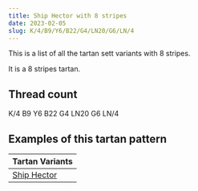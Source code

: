 ```yaml
---
title: Ship Hector with 8 stripes
date: 2023-02-05
slug: K/4/B9/Y6/B22/G4/LN20/G6/LN/4
---
```

This is a list of all the tartan sett variants with 8 stripes.

It is a 8 stripes tartan.


## Thread count
K/4 B9 Y6 B22 G4 LN20 G6 LN/4

## Examples of this tartan pattern

| Tartan Variants |
|---------------|
| [Ship Hector](/variants/k/4/b9/y6/b22/g4/ln20/g6/ln/4-b304080-g008000-k000000-lne0e0e0-yf0c000)||
